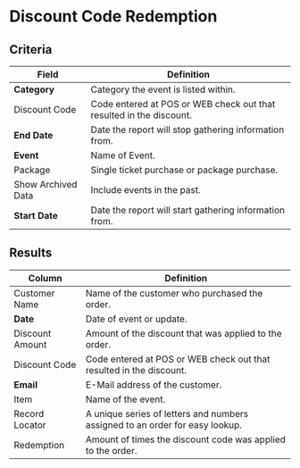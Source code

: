 # Discount Code Redemption

## Criteria

| **Field** | **Definition** |
| --- | --- |
| **Category** | Category the event is listed within. |
| Discount Code | Code entered at POS or WEB check out that resulted in the discount. |
| **End Date** | Date the report will stop gathering information from. |
| **Event** |Name of Event.|
| Package | Single ticket purchase or package purchase.|
| Show Archived Data | Include events in the past.|
| **Start Date** | Date the report will start gathering information from. |

## Results

| **Column** | **Definition** |
| --- | --- |
| Customer Name | Name of the customer who purchased the order. |
| **Date** | Date of event or update. |
| Discount Amount |  Amount of the discount that was applied to the order. |
| Discount Code | Code entered at POS or WEB check out that resulted in the discount. |
| **Email** | E-Mail address of the customer. |
| Item | Name of the event. |
| Record Locator | A unique series of letters and numbers assigned to an order for easy lookup.|
| Redemption | Amount of times the discount code was applied to the order. |

